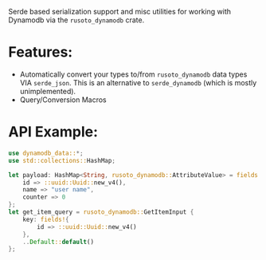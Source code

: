 Serde based serialization support and misc utilities for working with Dynamodb via the `rusoto_dynamodb` crate.

# Features:
* Automatically convert your types to/from `rusoto_dynamodb` data types VIA `serde_json`. This is an alternative to `serde_dynamodb` (which is mostly unimplemented).
* Query/Conversion Macros


# API Example:

```rust
use dynamodb_data::*;
use std::collections::HashMap;

let payload: HashMap<String, rusoto_dynamodb::AttributeValue> = fields!{
    id => ::uuid::Uuid::new_v4(),
    name => "user name",
    counter => 0
};
let get_item_query = rusoto_dynamodb::GetItemInput {
    key: fields!{
        id => ::uuid::Uuid::new_v4()
    },
    ..Default::default()
};
```